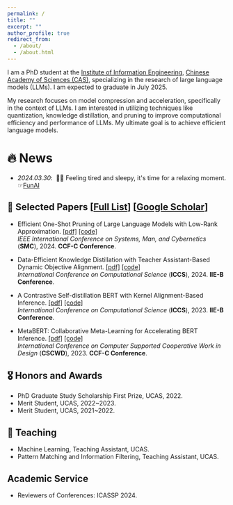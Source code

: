 ```yaml
---
permalink: /
title: ""
excerpt: ""
author_profile: true
redirect_from: 
  - /about/
  - /about.html
---
```


I am a PhD student at the [Institute of Information Engineering](http://www.iie.ac.cn/), [Chinese Academy of Sciences (CAS)](https://www.cas.cn/), specializing in the research of large language models (LLMs). I am expected to graduate in July 2025.

My research focuses on model compression and acceleration, specifically in the context of LLMs. I am interested in utilizing techniques like quantization, knowledge distillation, and pruning to improve computational efficiency and performance of LLMs. My ultimate goal is to achieve efficient language models.


# 🔥 News
- *2024.03.30*: &nbsp;🎉🎉 Feeling tired and sleepy, it's time for a relaxing moment. ☞[FunAI](https://funai.vip)


## 📝 Selected Papers [[Full List](https://xyangyan.github.io/publications/)] [[Google Scholar](https://scholar.google.com/citations?user=gDJkRzwAAAAJ&hl)] 

* Efficient One-Shot Pruning of Large Language Models with Low-Rank Approximation.
[[pdf]](https://github.com/xyangyan/Eplra)
[[code]](https://github.com/xyangyan/Eplra) <br>
<i>IEEE International Conference on Systems, Man, and Cybernetics </i> (**SMC**), 2024. <b>CCF-C Conference</b>.

* Data-Efficient Knowledge Distillation with Teacher Assistant-Based Dynamic Objective Alignment.
[[pdf]](https://github.com/xyangyan/DeKD.git)
[[code]](https://github.com/xyangyan/DeKD.git) <br>
<i>International Conference on Computational Science </i> (**ICCS**), 2024. <b>IIE-B Conference</b>.


* A Contrastive Self-distillation BERT with Kernel Alignment-Based Inference. 
[[pdf]](https://www.researchgate.net/publication/372006456_A_Contrastive_Self-distillation_BERT_with_Kernel_Alignment-Based_Inference)
[[code]](https://github.com/xyangyan/CsdBERT) <br>
<i>International Conference on Computational Science </i> (**ICCS**), 2023. <b>IIE-B Conference</b>.

* MetaBERT: Collaborative Meta-Learning for Accelerating BERT Inference.
[[pdf]](https://www.researchgate.net/publication/371825485_MetaBERT_Collaborative_Meta-Learning_for_Accelerating_BERT_Inference)
[[code]](https://github.com/xyangyan/MetaBERT) <br>
<i>International Conference on Computer Supported Cooperative Work in Design </i> (**CSCWD**), 2023. <b>CCF-C Conference</b>.


## 🎖 Honors and Awards
* PhD Graduate Study Scholarship First Prize, UCAS, 2022.
* Merit Student, UCAS, 2022~2023.
* Merit Student, UCAS, 2021~2022.

## 📖 Teaching
* Machine Learning, Teaching Assistant, UCAS.
* Pattern Matching and Information Filtering, Teaching Assistant, UCAS.

## Academic Service
* Reviewers of Conferences: ICASSP 2024.
